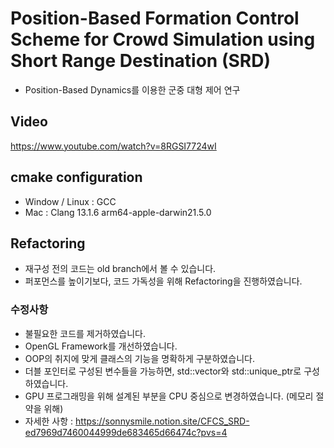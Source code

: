 # Position-Based Formation Control Scheme for Crowd Simulation using Short Range Destination (SRD)
- Position-Based Dynamics를 이용한 군중 대형 제어 연구

## Video
https://www.youtube.com/watch?v=8RGSI7724wI

## cmake configuration
- Window / Linux : GCC
- Mac : Clang 13.1.6 arm64-apple-darwin21.5.0

## Refactoring
- 재구성 전의 코드는 old branch에서 볼 수 있습니다.
- 퍼포먼스를 높이기보다, 코드 가독성을 위해 Refactoring을 진행하였습니다.
### 수정사항
- 불필요한 코드를 제거하였습니다.
- OpenGL Framework를 개선하였습니다.
- OOP의 취지에 맞게 클래스의 기능을 명확하게 구분하였습니다.
- 더블 포인터로 구성된 변수들을 가능하면, std::vector와 std::unique_ptr로 구성하였습니다.
- GPU 프로그래밍을 위해 설계된 부분을 CPU 중심으로 변경하였습니다. (메모리 절약을 위해)
- 자세한 사항 : https://sonnysmile.notion.site/CFCS_SRD-ed7969d7460044999de683465d66474c?pvs=4
